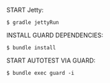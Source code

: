 START Jetty:
```shell
$ gradle jettyRun
```

INSTALL GUARD DEPENDENCIES:
```shell
$ bundle install
```

START AUTOTEST VIA GUARD:
```shell
$ bundle exec guard -i
```
